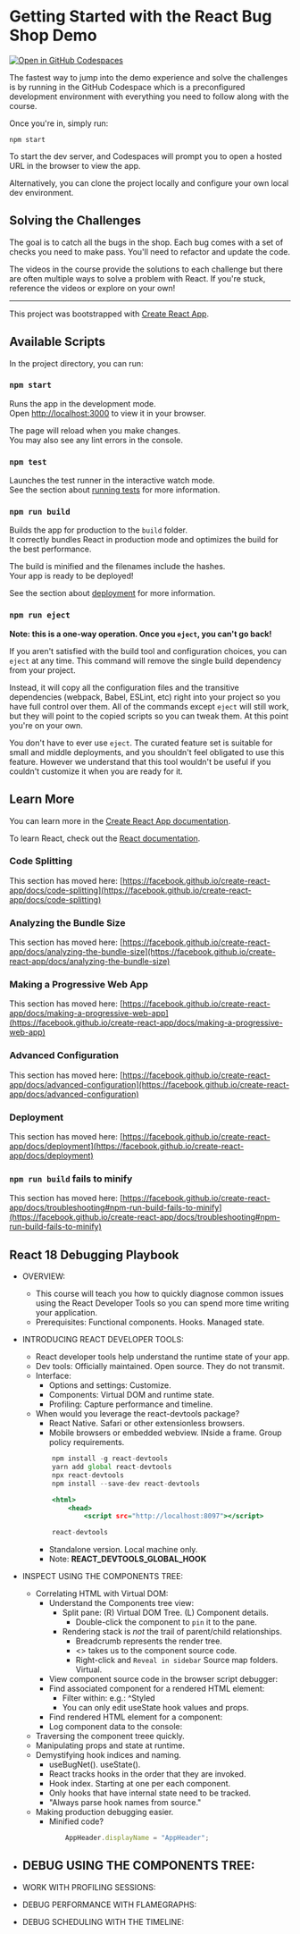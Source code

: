 # Getting Started with the React Bug Shop Demo

[![Open in GitHub Codespaces](https://github.com/codespaces/badge.svg)](https://codespaces.new/kamranayub/pluralsight-course-react-debugging)

The fastest way to jump into the demo experience and solve the challenges is by running in the GitHub Codespace which is a preconfigured development environment with everything you need to follow along with the course.

Once you're in, simply run:

    npm start

To start the dev server, and Codespaces will prompt you to open a hosted URL in the browser to view the app.

Alternatively, you can clone the project locally and configure your own local dev environment.

## Solving the Challenges

The goal is to catch all the bugs in the shop. Each bug comes with a set of checks you need to make pass. You'll need to refactor and update the code.

The videos in the course provide the solutions to each challenge but there are often multiple ways to solve a problem with React. If you're stuck, reference the videos or explore on your own!

---

This project was bootstrapped with [Create React App](https://github.com/facebook/create-react-app).

## Available Scripts

In the project directory, you can run:

### `npm start`

Runs the app in the development mode.\
Open [http://localhost:3000](http://localhost:3000) to view it in your browser.

The page will reload when you make changes.\
You may also see any lint errors in the console.

### `npm test`

Launches the test runner in the interactive watch mode.\
See the section about [running tests](https://facebook.github.io/create-react-app/docs/running-tests) for more information.

### `npm run build`

Builds the app for production to the `build` folder.\
It correctly bundles React in production mode and optimizes the build for the best performance.

The build is minified and the filenames include the hashes.\
Your app is ready to be deployed!

See the section about [deployment](https://facebook.github.io/create-react-app/docs/deployment) for more information.

### `npm run eject`

**Note: this is a one-way operation. Once you `eject`, you can't go back!**

If you aren't satisfied with the build tool and configuration choices, you can `eject` at any time. This command will remove the single build dependency from your project.

Instead, it will copy all the configuration files and the transitive dependencies (webpack, Babel, ESLint, etc) right into your project so you have full control over them. All of the commands except `eject` will still work, but they will point to the copied scripts so you can tweak them. At this point you're on your own.

You don't have to ever use `eject`. The curated feature set is suitable for small and middle deployments, and you shouldn't feel obligated to use this feature. However we understand that this tool wouldn't be useful if you couldn't customize it when you are ready for it.

## Learn More

You can learn more in the [Create React App documentation](https://facebook.github.io/create-react-app/docs/getting-started).

To learn React, check out the [React documentation](https://reactjs.org/).

### Code Splitting

This section has moved here: [https://facebook.github.io/create-react-app/docs/code-splitting](https://facebook.github.io/create-react-app/docs/code-splitting)

### Analyzing the Bundle Size

This section has moved here: [https://facebook.github.io/create-react-app/docs/analyzing-the-bundle-size](https://facebook.github.io/create-react-app/docs/analyzing-the-bundle-size)

### Making a Progressive Web App

This section has moved here: [https://facebook.github.io/create-react-app/docs/making-a-progressive-web-app](https://facebook.github.io/create-react-app/docs/making-a-progressive-web-app)

### Advanced Configuration

This section has moved here: [https://facebook.github.io/create-react-app/docs/advanced-configuration](https://facebook.github.io/create-react-app/docs/advanced-configuration)

### Deployment

This section has moved here: [https://facebook.github.io/create-react-app/docs/deployment](https://facebook.github.io/create-react-app/docs/deployment)

### `npm run build` fails to minify

This section has moved here: [https://facebook.github.io/create-react-app/docs/troubleshooting#npm-run-build-fails-to-minify](https://facebook.github.io/create-react-app/docs/troubleshooting#npm-run-build-fails-to-minify)


## React 18 Debugging Playbook

- OVERVIEW:
    - This course will teach you how to quickly diagnose common issues using the React Developer Tools so you can spend more time writing your application.
    - Prerequisites: Functional components. Hooks. Managed state.

- INTRODUCING REACT DEVELOPER TOOLS:
    - React developer tools help understand the runtime state of your app.
    - Dev tools: Officially maintained. Open source. They do not transmit.
    - Interface:
        - Options and settings: Customize.
        - Components: Virtual DOM and runtime state.
        - Profiling: Capture performance and timeline.
    - When would you leverage the react-devtools package?
        - React Native. Safari or other extensionless browsers. 
        - Mobile browsers or embedded webview. INside a frame. Group policy requirements.
        ```javascript
            npm install -g react-devtools
            yarn add global react-devtools
            npx react-devtools
            npm install --save-dev react-devtools
        ```
        ```htm
            <html>
                <head>
                    <script src="http://localhost:8097"></script>
        ```
        ```javascript
            react-devtools
        ```
        - Standalone version. Local machine only.
        - Note: __REACT_DEVTOOLS_GLOBAL_HOOK__

- INSPECT USING THE COMPONENTS TREE:
    - Correlating HTML with Virtual DOM:
        - Understand the Components tree view:
            - Split pane: (R) Virtual DOM Tree. (L) Component details.
                - Double-click the component to `pin` it to the pane.
            - Rendering stack is *not* the trail of parent/child relationships.
                - Breadcrumb represents the render tree.
                - <> takes us to the component source code.
                - Right-click and `Reveal in sidebar` Source map folders. Virtual.
        - View component source code in the browser script debugger:
        - Find associated component for a rendered HTML element:
            - Filter within: e.g.: ^Styled
            - You can only edit useState hook values and props.
        - Find rendered HTML element for a component:
        - Log component data to the console:
    - Traversing the component treee quickly.
    - Manipulating props and state at runtime.
    - Demystifying hook indices and naming.
        - useBugNet(). useState().
        - React tracks hooks in the order that they are invoked.
        - Hook index. Starting at one per each component.
        - Only hooks that have internal state need to be tracked.
        - "Always parse hook names from source."
    - Making production debugging easier.
        - Minified code?
            ```javascript
                AppHeader.displayName = "AppHeader";
            ```

- DEBUG USING THE COMPONENTS TREE:
    - 

- WORK WITH PROFILING SESSIONS:

- DEBUG PERFORMANCE WITH FLAMEGRAPHS:

- DEBUG SCHEDULING WITH THE TIMELINE:

